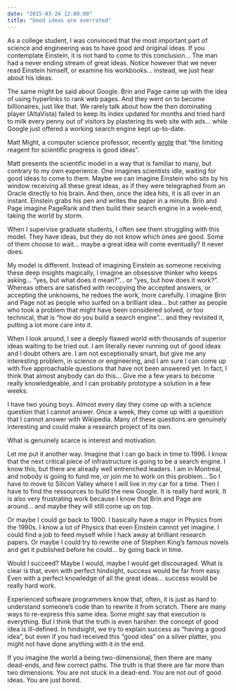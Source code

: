 ```yaml
---
date: "2015-03-24 12:00:00"
title: "Good ideas are overrated"
---
```




As a college student, I was convinced that the most important part of science and engineering was to have good and original ideas. If you contemplate Einstein, it is not hard to come to this conclusion&hellip; The man had a never ending stream of great ideas. Notice however that we never read Einstein himself, or examine his workbooks&hellip; instead, we just hear about his ideas.

The same might be said about Google. Brin and Page came up with the idea of using hyperlinks to rank web pages. And they went on to become billionaires, just like that. We rarely talk about how the then dominating player (AltaVista) failed to keep its index updated for months and tried hard to milk every penny out of visitors by plastering its web site with ads&hellip; while Google just offered a working search engine kept up-to-date.

Matt Might, a computer science professor, recently [wrote](https://mobile.twitter.com/mattmight/status/580404985411796992) that &ldquo;the limiting reagent for scientific progress is good ideas&rdquo;.

Matt presents the scientific model in a way that is familiar to many, but contrary to my own experience. One imagines scientists idle, waiting for good ideas to come to them. Maybe we can imagine Einstein who sits by his window receiving all these great ideas, as if they were telegraphed from an Oracle directly to his brain. And then, once the idea hits, it is all over in an instant. Einstein grabs his pen and writes the paper in a minute. Brin and Page imagine PageRank and then build their search engine in a week-end, taking the world by storm.

When I supervise graduate students, I often see them struggling with this model. They have ideas, but they do not know which ones are good. Some of them choose to wait&hellip; maybe a great idea will come eventually? It never does.

My model is different. Instead of imagining Einstein as someone receiving these deep insights magically, I imagine an obsessive thinker who keeps asking&hellip; &ldquo;yes, but what does it mean?&rdquo;&hellip; or &ldquo;yes, but how does it work?&rdquo;. Whereas others are satisfied with recopying the accepted answers, or accepting the unknowns, he redoes the work, more carefully. I imagine Brin and Page not as people who surfed on a brilliant idea&hellip; but rather as people who took a problem that might have been considered solved, or too technical, that is &ldquo;how do you build a search engine&rdquo;&hellip; and they revisited it, putting a lot more care into it.

When I look around, I see a deeply flawed world with thousands of superior ideas waiting to be tried out. I am literally never running out of good ideas and I doubt others are. I am not exceptionally smart, but give me any interesting problem, in science or engineering, and I am sure I can come up with five approachable questions that have not been answered yet. In fact, I think that almost anybody can do this&hellip; Give me a few years to become really knowledgeable, and I can probably prototype a solution in a few weeks.

I have two young boys. Almost every day they come up with a science question that I cannot answer. Once a week, they come up with a question that I cannot answer with Wikipedia. Many of these questions are genuinely interesting and could make a research project of its own.

What is genuinely scarce is interest and motivation.

Let me put it another way. Imagine that I can go back in time to 1996. I know that the next critical piece of infrastructure is going to be a search engine. I know this, but there are already well entrenched leaders. I am in Montreal, and nobody is going to fund me, or join me to work on this problem&hellip; So I have to move to Silicon Valley where I will live in my car for a time. Then I have to find the ressources to build the new Google. It is really hard work. It is also very frustrating work because I know that Brin and Page are around&hellip; and maybe they will still come up on top.

Or maybe I could go back to 1900. I basically have a major in Physics from the 1990s. I know a lot of Physics that even Einstein cannot yet imagine. I could find a job to feed myself while I hack away at brilliant research papers. Or maybe I could try to rewrite one of Stephen King&rsquo;s famous novels and get it published before he could&hellip; by going back in time.

Would I succeed? Maybe I would, maybe I would get discouraged. What is clear is that, even with perfect hindsight, success would be far from easy. Even with a perfect knowledge of all the great ideas&hellip; success would be really hard work.

Experienced software programmers know that, often, it is just as hard to understand someone&rsquo;s code than to rewrite it from scratch. There are many ways to re-express this same idea. Some might say that execution is everything. But I think that the truth is even harsher: the concept of good idea is ill-defined. In hindsight, we try to explain success as &ldquo;having a good idea&rdquo;, but even if you had received this &ldquo;good idea&rdquo; on a silver platter, you might not have done anything with it in the end.

If you imagine the world a being two-dimensional, then there are many dead-ends, and few correct paths. The truth is that there are far more than two dimensions. You are not stuck in a dead-end. You are not out of good ideas. You are just bored.


